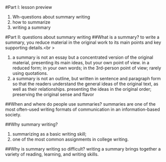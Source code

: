 #Part I: lesson preview
1. Wh-questions about summary writing
1. how to summarize
1. writing a summary

#Part II: questions about summary writing
##What is a summary?
to write a summary, you reduce material in the original work to its main points and key supporting details.<br \>
1. a summary is not an essay but a concentrated version of the original material, presenting its main ideas, but your own point of view. in a reduced form; in your own words; in the 3rd-person point of view; rarely using quotations.
1. a summary is not an outline, but written in sentence and paragraph form so that the readers understand the general ideas of the original text, as well as their relationships. presenting the ideas in the original order;  preserving the original sense and flavor

##When and where do people use summaries?
summaries are one of the most often-used writing formats of communication in an information-based society.

##Why summary writing?
1. summarizing as a basic writing skill;
1. one of the most common assignments in college writing.

##Why is summary writing so difficult?
writing a summary brings together a variety of reading, learning, and writing skills.
